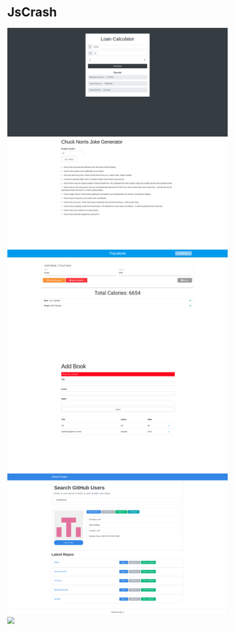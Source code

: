 # JsCrash
![](https://github.com/nikitastryuk/JsCrash/blob/master/1.png)
![](https://github.com/nikitastryuk/JsCrash/blob/master/2.png)
![](https://github.com/nikitastryuk/JsCrash/blob/master/3.png)
![](https://github.com/nikitastryuk/JsCrash/blob/master/4.png)
![](https://github.com/nikitastryuk/JsCrash/blob/master/5.png)
![](https://github.com/nikitastryuk/JsCrash/blob/master/6.png)
